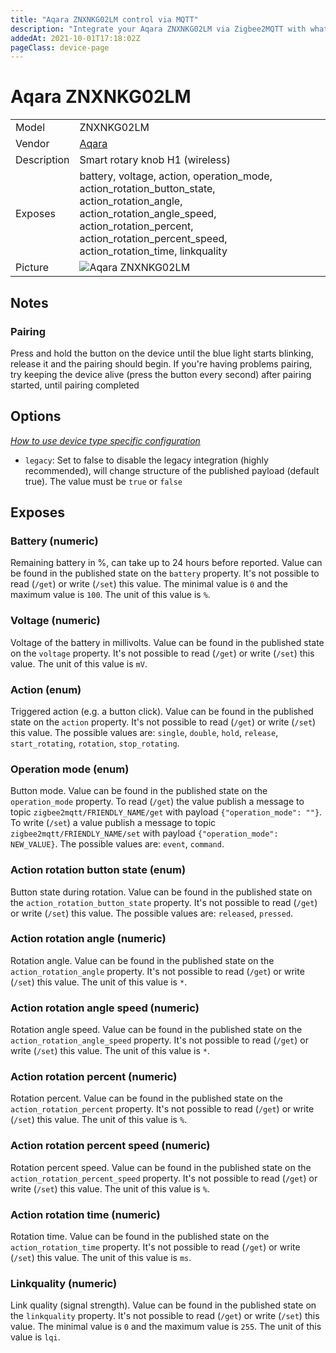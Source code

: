 ```yaml
---
title: "Aqara ZNXNKG02LM control via MQTT"
description: "Integrate your Aqara ZNXNKG02LM via Zigbee2MQTT with whatever smart home infrastructure you are using without the vendor's bridge or gateway."
addedAt: 2021-10-01T17:18:02Z
pageClass: device-page
---
```


<!-- !!!! -->
<!-- ATTENTION: This file is auto-generated through docgen! -->
<!-- You can only edit the "Notes"-Section between the two comment lines "Notes BEGIN" and "Notes END". -->
<!-- Do not use h1 or h2 heading within "## Notes"-Section. -->
<!-- !!!! -->

# Aqara ZNXNKG02LM

|     |     |
|-----|-----|
| Model | ZNXNKG02LM  |
| Vendor  | [Aqara](/supported-devices/#v=Aqara)  |
| Description | Smart rotary knob H1 (wireless) |
| Exposes | battery, voltage, action, operation_mode, action_rotation_button_state, action_rotation_angle, action_rotation_angle_speed, action_rotation_percent, action_rotation_percent_speed, action_rotation_time, linkquality |
| Picture | ![Aqara ZNXNKG02LM](https://www.zigbee2mqtt.io/images/devices/ZNXNKG02LM.png) |


<!-- Notes BEGIN: You can edit here. Add "## Notes" headline if not already present. -->
## Notes

### Pairing

Press and hold the button on the device until the blue light starts blinking, release it and the pairing should begin.
If you're having problems pairing, try keeping the device alive (press the button every second) after pairing started, until pairing completed
<!-- Notes END: Do not edit below this line -->



## Options
*[How to use device type specific configuration](../guide/configuration/devices-groups.md#specific-device-options)*

* `legacy`: Set to false to disable the legacy integration (highly recommended), will change structure of the published payload (default true). The value must be `true` or `false`


## Exposes

### Battery (numeric)
Remaining battery in %, can take up to 24 hours before reported.
Value can be found in the published state on the `battery` property.
It's not possible to read (`/get`) or write (`/set`) this value.
The minimal value is `0` and the maximum value is `100`.
The unit of this value is `%`.

### Voltage (numeric)
Voltage of the battery in millivolts.
Value can be found in the published state on the `voltage` property.
It's not possible to read (`/get`) or write (`/set`) this value.
The unit of this value is `mV`.

### Action (enum)
Triggered action (e.g. a button click).
Value can be found in the published state on the `action` property.
It's not possible to read (`/get`) or write (`/set`) this value.
The possible values are: `single`, `double`, `hold`, `release`, `start_rotating`, `rotation`, `stop_rotating`.

### Operation mode (enum)
Button mode.
Value can be found in the published state on the `operation_mode` property.
To read (`/get`) the value publish a message to topic `zigbee2mqtt/FRIENDLY_NAME/get` with payload `{"operation_mode": ""}`.
To write (`/set`) a value publish a message to topic `zigbee2mqtt/FRIENDLY_NAME/set` with payload `{"operation_mode": NEW_VALUE}`.
The possible values are: `event`, `command`.

### Action rotation button state (enum)
Button state during rotation.
Value can be found in the published state on the `action_rotation_button_state` property.
It's not possible to read (`/get`) or write (`/set`) this value.
The possible values are: `released`, `pressed`.

### Action rotation angle (numeric)
Rotation angle.
Value can be found in the published state on the `action_rotation_angle` property.
It's not possible to read (`/get`) or write (`/set`) this value.
The unit of this value is `*`.

### Action rotation angle speed (numeric)
Rotation angle speed.
Value can be found in the published state on the `action_rotation_angle_speed` property.
It's not possible to read (`/get`) or write (`/set`) this value.
The unit of this value is `*`.

### Action rotation percent (numeric)
Rotation percent.
Value can be found in the published state on the `action_rotation_percent` property.
It's not possible to read (`/get`) or write (`/set`) this value.
The unit of this value is `%`.

### Action rotation percent speed (numeric)
Rotation percent speed.
Value can be found in the published state on the `action_rotation_percent_speed` property.
It's not possible to read (`/get`) or write (`/set`) this value.
The unit of this value is `%`.

### Action rotation time (numeric)
Rotation time.
Value can be found in the published state on the `action_rotation_time` property.
It's not possible to read (`/get`) or write (`/set`) this value.
The unit of this value is `ms`.

### Linkquality (numeric)
Link quality (signal strength).
Value can be found in the published state on the `linkquality` property.
It's not possible to read (`/get`) or write (`/set`) this value.
The minimal value is `0` and the maximum value is `255`.
The unit of this value is `lqi`.

